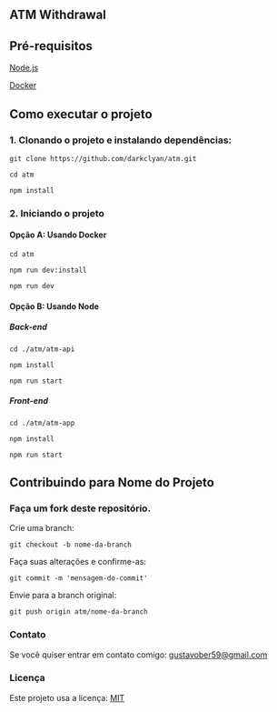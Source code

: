 ## ATM Withdrawal

## Pré-requisitos

[Node.js](https://nodejs.org/en/download)
&nbsp;

[Docker](https://www.docker.com/get-started/)

## Como executar o projeto

### 1. Clonando o projeto e instalando dependências:

```
git clone https://github.com/darkclyan/atm.git
```

```
cd atm
```

```
npm install
```

### 2. Iniciando o projeto

#### Opção A: Usando Docker

```
cd atm
```

```
npm run dev:install
```

```
npm run dev
```

#### Opção B: Usando Node

##### Back-end

```
cd ./atm/atm-api
```

```
npm install
```

```
npm run start
```

##### Front-end

```
cd ./atm/atm-app
```

```
npm install
```

```
npm run start
```

## Contribuindo para Nome do Projeto

### Faça um fork deste repositório.

Crie uma branch:

```
git checkout -b nome-da-branch
```

Faça suas alterações e confirme-as:

```
git commit -m 'mensagem-do-commit'
```

Envie para a branch original:

```
git push origin atm/nome-da-branch
```

### Contato

Se você quiser entrar em contato comigo: <gustavober59@gmail.com>

### Licença

Este projeto usa a licença: [MIT](https://mit-license.org/)
